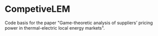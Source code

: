 # CompetiveLEM
Code basis for the paper "Game-theoretic analysis of suppliers’ pricing power in thermal-electric local energy markets". 

